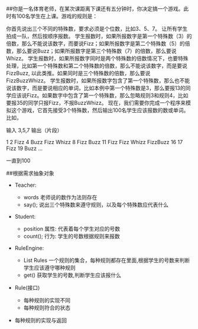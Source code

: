
 ##你是一名体育老师，在某次课距离下课还有五分钟时，你决定搞一个游戏。此时有100名学生在上课。游戏的规则是：
 
 你首先说出三个不同的特殊数，要求必须是个位数，比如3、5、7。
 让所有学生拍成一队，然后按顺序报数。
 学生报数时，如果所报数字是第一个特殊数（3）的倍数，那么不能说该数字，而要说Fizz；如果所报数字是第二个特殊数（5）的倍数，那么要说Buzz；如果所报数字是第三个特殊数（7）的倍数，那么要说Whizz。
 学生报数时，如果所报数字同时是两个特殊数的倍数情况下，也要特殊处理，比如第一个特殊数和第二个特殊数的倍数，那么不能说该数字，而是要说FizzBuzz, 以此类推。如果同时是三个特殊数的倍数，那么要说FizzBuzzWhizz。
 学生报数时，如果所报数字包含了第一个特殊数，那么也不能说该数字，而是要说相应的单词，比如本例中第一个特殊数是3，那么要报13的同学应该说Fizz。如果数字中包含了第一个特殊数，那么忽略规则3和规则4，比如要报35的同学只报Fizz，不报BuzzWhizz。
 现在，我们需要你完成一个程序来模拟这个游戏，它首先接受3个特殊数，然后输出100名学生应该报数的数或单词。比如，
 
 输入 3,5,7 输出（片段）
 
   1
   2
   Fizz
   4
   Buzz
   Fizz
   Whizz
   8
   Fizz
   Buzz
   11
   Fizz
   Fizz
   Whizz
   FizzBuzz
   16
   17
   Fizz
   19
   Buzz 
   …
   
 一直到100
 
 
 
 ##根据需求抽象对象
  * Teacher:
      * words   老师说的数作为法则存在
      * say();  说出三个特殊数来遵守规则，以及每个特殊数应代表什么
      
  * Student:
    * position 属性: 代表着每个学生对应的号数
    * count(); 行为: 学生的号数根据规则来报数
    
  * RuleEngine:
    * List<Rule> Rules 一个规则的集合，每种规则都存在里面,根据学生的号数来判断学生应该遵守哪种规则
    * get() 获取学生的号数,判断学生应该报什么
    
  * Rule(接口)
    * 每种规则的实现不同
    * 每种规则符合的状态
  
  * 每种规则的实现与返回  
  